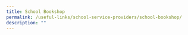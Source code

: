 ```yaml
---
title: School Bookshop
permalink: /useful-links/school-service-providers/school-bookshop/
description: ""
---
```

